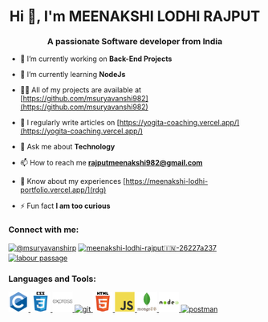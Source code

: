 <h1 align="center">Hi 👋, I'm MEENAKSHI LODHI RAJPUT</h1>
<h3 align="center">A passionate Software developer from India</h3>

- 🔭 I’m currently working on **Back-End Projects**

- 🌱 I’m currently learning **NodeJs**

- 👨‍💻 All of my projects are available at [https://github.com/msuryavanshi982](https://github.com/msuryavanshi982)

- 📝 I regularly write articles on [https://yogita-coaching.vercel.app/](https://yogita-coaching.vercel.app/)

- 💬 Ask me about **Technology**

- 📫 How to reach me **rajputmeenakshi982@gmail.com**

- 📄 Know about my experiences [https://meenakshi-lodhi-portfolio.vercel.app/](rdg)

- ⚡ Fun fact **I am too curious**

<h3 align="left">Connect with me:</h3>
<p align="left">
<a href="https://twitter.com/@msuryavanshirp" target="blank"><img align="center" src="https://raw.githubusercontent.com/rahuldkjain/github-profile-readme-generator/master/src/images/icons/Social/twitter.svg" alt="@msuryavanshirp" height="30" width="40" /></a>
<a href="https://linkedin.com/in/meenakshi-lodhi-rajput🇮🇳-26227a237" target="blank"><img align="center" src="https://raw.githubusercontent.com/rahuldkjain/github-profile-readme-generator/master/src/images/icons/Social/linked-in-alt.svg" alt="meenakshi-lodhi-rajput🇮🇳-26227a237" height="30" width="40" /></a>
<a href="https://www.youtube.com/c/labour passage" target="blank"><img align="center" src="https://raw.githubusercontent.com/rahuldkjain/github-profile-readme-generator/master/src/images/icons/Social/youtube.svg" alt="labour passage" height="30" width="40" /></a>
</p>

<h3 align="left">Languages and Tools:</h3>
<p align="left"> <a href="https://www.cprogramming.com/" target="_blank" rel="noreferrer"> <img src="https://raw.githubusercontent.com/devicons/devicon/master/icons/c/c-original.svg" alt="c" width="40" height="40"/> </a> <a href="https://www.w3schools.com/css/" target="_blank" rel="noreferrer"> <img src="https://raw.githubusercontent.com/devicons/devicon/master/icons/css3/css3-original-wordmark.svg" alt="css3" width="40" height="40"/> </a> <a href="https://expressjs.com" target="_blank" rel="noreferrer"> <img src="https://raw.githubusercontent.com/devicons/devicon/master/icons/express/express-original-wordmark.svg" alt="express" width="40" height="40"/> </a> <a href="https://git-scm.com/" target="_blank" rel="noreferrer"> <img src="https://www.vectorlogo.zone/logos/git-scm/git-scm-icon.svg" alt="git" width="40" height="40"/> </a> <a href="https://www.w3.org/html/" target="_blank" rel="noreferrer"> <img src="https://raw.githubusercontent.com/devicons/devicon/master/icons/html5/html5-original-wordmark.svg" alt="html5" width="40" height="40"/> </a> <a href="https://developer.mozilla.org/en-US/docs/Web/JavaScript" target="_blank" rel="noreferrer"> <img src="https://raw.githubusercontent.com/devicons/devicon/master/icons/javascript/javascript-original.svg" alt="javascript" width="40" height="40"/> </a> <a href="https://www.mongodb.com/" target="_blank" rel="noreferrer"> <img src="https://raw.githubusercontent.com/devicons/devicon/master/icons/mongodb/mongodb-original-wordmark.svg" alt="mongodb" width="40" height="40"/> </a> <a href="https://nodejs.org" target="_blank" rel="noreferrer"> <img src="https://raw.githubusercontent.com/devicons/devicon/master/icons/nodejs/nodejs-original-wordmark.svg" alt="nodejs" width="40" height="40"/> </a> <a href="https://postman.com" target="_blank" rel="noreferrer"> <img src="https://www.vectorlogo.zone/logos/getpostman/getpostman-icon.svg" alt="postman" width="40" height="40"/> </a> </p>

